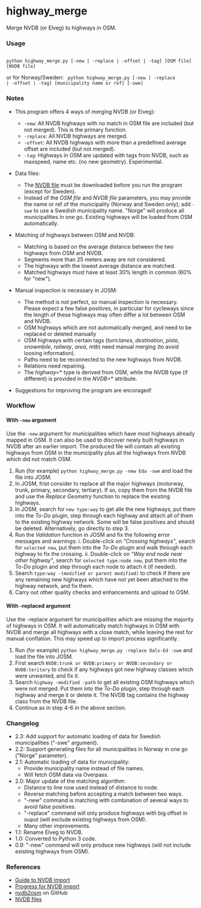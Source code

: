 # highway_merge
Merge NVDB (or Elveg) to highways in OSM.

### Usage

<code>
python highway_merge.py [-new | -replace | -offset | -tag] [OSM file] [NVDB file]
</code>

or for Norway/Sweden: <code>
python highway_merge.py [-new | -replace | -offset | -tag] [municipality name or ref] [-swe]
</code> 

### Notes

* This program offers 4 ways of merging NVDB (or Elveg):
  * <code>-new</code>: All NVDB highways with no match in OSM file are included (but not merged). This is the primary function.
  * <code>-replace</code>: All NVDB highways are merged.
  * <code>-offset</code>: All NVDB highways with more than a predefined average offset are included (but not merged).
  * <code>-tag</code>: Highways in OSM are updated with tags from NVDB, such as maxspeed, name etc. (no new geometry). Experimental.

* Data files:
  * The [NVDB file](https://www.jottacloud.com/s/059f4e21889c60d4e4aaa64cc857322b134) must be downloaded before you run the program (except for Sweden).
  * Instead of the _OSM file_ and _NVDB file_ parameters, you may provide the name or ref of the municipality (Norway and Sweden only); add <code>-swe</code> to use a Swedish municipality name. "Norge" will produce all municipalities in one go. Existing highways will be loaded from OSM automatically.

* Matching of highways between OSM and NVDB:
  * Matching is based on the average distance between the two highways from OSM and NVDB.
  * Segments more than 25 meters away are not considered.
  * The highways with the lowest average distance are matched.
  * Matched highways must have at least 30% length in common (60% for "new").
  
* Manual inspection is necessary in JOSM:
  * The method is not perfect, so manual inspection is necessary. Please expect a few false positives, in particular for cycleways since the length of these highways may often differ a lot between OSM and NVDB.
  * OSM highways which are not automatically merged, and need to be replaced or deleted manually
  * OSM highways with certain tags (*turn:lanes*, *destination*, *piste*, *snowmbile*, *railway*, *area*, *mtb*) need manual merging (to avoid loosing information).
  * Paths need to be reconnected to the new highways from NVDB.
  * Relations need repairing.
  * The *highway=** type is derived from OSM, while the NVDB type (if different) is provided in the *NVDB=** attribute.
  
* Suggestions for improving the program are encoraged!

### Workflow

#### With `-new` argument

Use the `-new` argument for municipalities which have most highways already mapped in OSM. It can also be used to discover newly built highways in NVDB after an earlier import. The produced file will contain all existing highways from OSM in the municipality plus all the highways from NVDB which did not match OSM.
1. Run (for example) `python highway_merge.py -new Eda -swe` and load the file into JOSM.
2. In JOSM, frist consider to replace all the major highways (motorway, trunk, primary, secondary, tertiary). If so, copy them from the NVDB file and use the _Replace Geometry_ function to replace the existing highways.
3. In JOSM, search for `new type:way` to get alle the new highways, put them into the _To-Do_ plugin, step through each highway and attach all of them to the existing highway network. Some will be false positives and should be deleted. Alternatively, go directly to step 3.
4. Run the _Validation_ function in JOSM and fix the following error messages and warnings:
   i. Double-click on _"Crossing highways"_, search for `selected new`, put them into the _To-Do_ plugin and walk through each highway to fix the crossing.
   ii. Double-click on _"Way end node near other highway"_, search for `selected type:node new`, put them into the _To-Do_ plugin and step through each node to attach it (if needed).
5. Search `type:way -(modified or parent modified)` to check if there are any remaining new highways which have not yet been attached to the highway network, and fix them.
6. Carry out other quality checks and enhancements and upload to OSM.

#### With -replaced argument

Use the -replace argument for municipalities which are missing the majority of highways in OSM. It will automatically match highways in OSM with NVDB and merge all highways with a close match, while leaving the rest for manual conflation. This may speed up to import process significantly.
1. Run (for example) `python highway_merge.py -replace Dals-Ed -swe` and load the file into JOSM.
2. First search `NVDB:trunk or NVDB:primary or NVDB:secondary or NVDB:teritary` to check if any highways got new highway classes which were unwanted, and fix it.
3. Search `highway -modified -path` to get all existing OSM highways which were not merged. Put them into the _To-Do_ plugin, step through each highway and merge it or delete it. The NVDB tag contains the highway class from the NVDB file.
4. Continue as in step 4-6 in the above section.

### Changelog

* 2.3: Add support for automatic loading of data for Swedish municipalities ("-swe" argument).
* 2.2: Support generating files for all municipalities in Norway in one go ("Norge" parameter).
* 2.1: Automatic loading of data for municipality:
  - Provide municipality name instead of file names.
  - Will fetch OSM data via Overpass.
* 2.0: Major update of the matching algorithm:
  - Distance to line now used instead of distance to node.
  - Reverse matching before accepting a match between two ways.
  - "-new" command is matching with combination of several ways to avoid false positives.
  - "-replace" command will only produce highways with big offset in ouput (will exclude existing highways from OSM).
  - Many other improvements.
* 1.1: Rename Elveg to NVDB.
* 1.0: Converted to Python 3 code.
* 0.9: "-new" command will only produce new highways (will not include existing highways from OSM).

### References

* [Guide to NVDB import](https://wiki.openstreetmap.org/wiki/No:Veileder_Elveg-import)
* [Progress for NVDB import](https://wiki.openstreetmap.org/wiki/Import/Catalogue/Road_import_(Norway)/Progress)
* [nvdb2osm](https://github.com/NKAmapper/nvdb2osm) on GitHub
* [NVDB files](https://www.jottacloud.com/s/059f4e21889c60d4e4aaa64cc857322b134)
